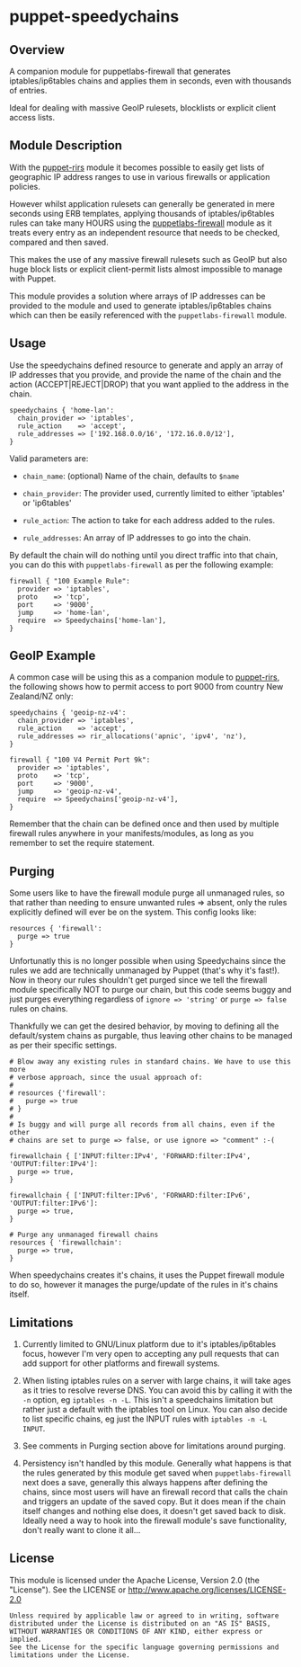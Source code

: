 # puppet-speedychains

## Overview

A companion module for puppetlabs-firewall that generates iptables/ip6tables
chains and applies them in seconds, even with thousands of entries.

Ideal for dealing with massive GeoIP rulesets, blocklists or explicit client
access lists.


## Module Description

With the [puppet-rirs](https://github.com/jethrocarr/puppet-rirs) module it
becomes possible to easily get lists of geographic IP address ranges to use in
various firewalls or application policies.

However whilst application rulesets can generally be generated in mere seconds
using ERB templates, applying thousands of iptables/ip6tables rules can take
many HOURS using the [puppetlabs-firewall](https://github.com/puppetlabs/puppetlabs-firewall)
module as it treats every entry as an independent resource that needs to be
checked, compared and then saved.

This makes the use of any massive firewall rulesets such as GeoIP but also
huge block lists or explicit client-permit lists almost impossible to manage
with Puppet.

This module provides a solution where arrays of IP addresses can be provided to
the module and used to generate iptables/ip6tables chains which can then be easily
referenced with the `puppetlabs-firewall` module.


## Usage

Use the speedychains defined resource to generate and apply an array of IP
addresses that you provide, and provide the name of the chain and the action
(ACCEPT|REJECT|DROP) that you want applied to the address in the chain.

    speedychains { 'home-lan':
      chain_provider => 'iptables',
      rule_action    => 'accept',
      rule_addresses => ['192.168.0.0/16', '172.16.0.0/12'],
    }

Valid parameters are:

* `chain_name`: (optional) Name of the chain, defaults to `$name`

* `chain_provider`: The provider used, currently limited to either 'iptables' or 'ip6tables'

* `rule_action`: The action to take for each address added to the rules.

* `rule_addresses`: An array of IP addresses to go into the chain.


By default the chain will do nothing until you direct traffic into that chain,
you can do this with `puppetlabs-firewall` as per the following example:

    firewall { "100 Example Rule":
      provider => 'iptables',
      proto    => 'tcp',
      port     => '9000',
      jump     => 'home-lan',
      require  => Speedychains['home-lan'],
    }



## GeoIP Example

A common case will be using this as a companion module to
[puppet-rirs](https://github.com/jethrocarr/puppet-rirs), the following shows
how to permit access to port 9000 from country New Zealand/NZ only:

    speedychains { 'geoip-nz-v4':
      chain_provider => 'iptables',
      rule_action    => 'accept',
      rule_addresses => rir_allocations('apnic', 'ipv4', 'nz'),
    }

    firewall { "100 V4 Permit Port 9k":
      provider => 'iptables',
      proto    => 'tcp',
      port     => '9000',
      jump     => 'geoip-nz-v4',
      require  => Speedychains['geoip-nz-v4'],
    }

Remember that the chain can be defined once and then used by multiple firewall
rules anywhere in your manifests/modules, as long as you remember to set the
require statement.


## Purging

Some users like to have the firewall module purge all unmanaged rules, so that
rather than needing to ensure unwanted rules => absent, only the rules
explicitly defined will ever be on the system. This config looks like:

    resources { 'firewall':
      purge => true
    }

Unfortunatly this is no longer possible when using Speedychains since the rules
we add are technically unmanaged by Puppet (that's why it's fast!). Now in theory
our rules shouldn't get purged since we tell the firewall module specifically
NOT to purge our chain, but this code seems buggy and just purges everything
regardless of `ignore => 'string'` or `purge => false` rules on chains.

Thankfully we can get the desired behavior, by moving to defining all the
default/system chains as purgable, thus leaving other chains to be managed as
per their specific settings.

    # Blow away any existing rules in standard chains. We have to use this more
    # verbose approach, since the usual approach of:
    #
    # resources {'firewall':
    #   purge => true
    # }
    #
    # Is buggy and will purge all records from all chains, even if the other
    # chains are set to purge => false, or use ignore => "comment" :-(
    
    firewallchain { ['INPUT:filter:IPv4', 'FORWARD:filter:IPv4', 'OUTPUT:filter:IPv4']:
      purge => true,
    }
    
    firewallchain { ['INPUT:filter:IPv6', 'FORWARD:filter:IPv6', 'OUTPUT:filter:IPv6']:
      purge => true,
    }
    
    # Purge any unmanaged firewall chains
    resources { 'firewallchain':
      purge => true,
    }

When speedychains creates it's chains, it uses the Puppet firewall module to
do so, however it manages the purge/update of the rules in it's chains itself.


## Limitations

1. Currently limited to GNU/Linux platform due to it's iptables/ip6tables focus,
however I'm very open to accepting any pull requests that can add support for
other platforms and firewall systems.

2. When listing iptables rules on a server with large chains, it will take
ages as it tries to resolve reverse DNS. You can avoid this by calling it with
the `-n` option, eg `iptables -n -L`. This isn't a speedchains limitation but
rather just a default with the iptables tool on Linux. You can also decide to
list specific chains, eg just the INPUT rules with `iptables -n -L INPUT`.

3. See comments in Purging section above for limitations around purging.

4. Persistency isn't handled by this module. Generally what happens is that
the rules generated by this module get saved when `puppetlabs-firewall` next
does a save, generally this always happens after defining the chains, since most
users will have an firewall record that calls the chain and triggers an update
of the saved copy. But it does mean if the chain itself changes and nothing
else does, it doesn't get saved back to disk. Ideally need a way to hook into
the firewall module's save functionality, don't really want to clone it all...


## License
This module is licensed under the Apache License, Version 2.0 (the "License").
See the LICENSE or http://www.apache.org/licenses/LICENSE-2.0

    Unless required by applicable law or agreed to in writing, software
    distributed under the License is distributed on an "AS IS" BASIS,
    WITHOUT WARRANTIES OR CONDITIONS OF ANY KIND, either express or implied.
    See the License for the specific language governing permissions and
    limitations under the License.

